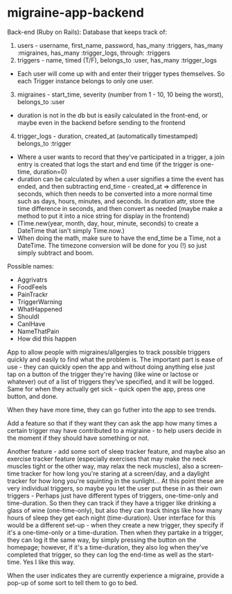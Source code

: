 # migraine-app-backend

Back-end (Ruby on Rails):
Database that keeps track of:
1. users - username, first_name, password,
has_many :triggers, has_many :migraines, has_many :trigger_logs, through: :triggers
2. triggers - name, timed (T/F),
belongs_to :user, has_many :trigger_logs
  - Each user will come up with and enter their trigger types themselves. So each Trigger instance belongs to only one user.
3. migraines - start_time, severity (number from 1 - 10, 10 being the worst),
belongs_to :user
  - duration is not in the db but is easily calculated in the front-end, or maybe even in the backend before sending to the frontend
4. trigger_logs - duration, created_at (automatically timestamped)
belongs_to :trigger
  - Where a user wants to record that they've participated in a trigger, a join entry is created that logs the start and end time (if the trigger is one-time, duration=0)
  - duration can be calculated by when a user signifies a time the event has ended, and then subtracting end_time - created_at => difference in seconds, which then needs to be converted into a more normal time such as days, hours, minutes, and seconds. In duration attr, store the time difference in seconds, and then convert as needed (maybe make a method to put it into a nice string for display in the frontend)
  - (Time.new(year, month, day, hour, minute, seconds) to create a DateTime that isn't simply Time.now.)
  - When doing the math, make sure to have the end_time be a Time, not a DateTime. The timezone conversion will be done for you (!) so just simply subtract and boom.


  Possible names:
  - Aggrivatrs
  - FoodFeels
  - PainTrackr
  - TriggerWarning
  - WhatHappened
  - ShouldI
  - CanIHave
  - NameThatPain
  - How did this happen

  App to allow people with migraines/allgergies to track possible triggers quickly and easily to find what the problem is. The important part is ease of use - they can quickly open the app and without doing anything else just tap on a button of the trigger they're having (like wine or lactose or whatever) out of a list of triggers they've specified, and it will be logged. Same for when they actually get sick - quick open the app, press one button, and done.

  When they have more time, they can go futher into the app to see trends.

  Add a feature so that if they want they can ask the app how many times a certain trigger may have contributed to a migraine - to help users decide in the moment if they should have something or not.

  Another feature - add some sort of sleep tracker feature, and maybe also an exercise tracker feature (especially exercises that may make the neck muscles tight or the other way, may relax the neck muscles), also a screen-time tracker for how long you're staring at a screen/day, and a daylight tracker for how long you're squinting in the sunlight...
  At this point these are very individual triggers, so maybe you let the user put these in as their own triggers -
  Perhaps just have different types of triggers, one-time-only and time-duration. So then they can track if they have a trigger like drinking a glass of wine (one-time-only), but also they can track things like how many hours of sleep they get each night (time-duration).
  User interface for this would be a different set-up - when they create a new trigger, they specify if it's a one-time-only or a time-duration. Then when they partake in a trigger, they can log it the same way, by simply pressing the button on the homepage; however, if it's a time-duration, they also log when they've completed that trigger, so they can log the end-time as well as the start-time. Yes I like this way.

  When the user indicates they are currently experience a migraine, provide a pop-up of some sort to tell them to go to bed.
